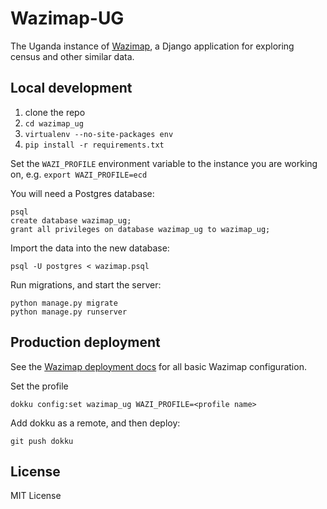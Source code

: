 Wazimap-UG
==========
The Uganda instance of [Wazimap](https://github.com/CodeForAfrica/Wazimap.Uganda), a Django application for exploring census and other similar data.

Local development
-----------------

1. clone the repo
2. ``cd wazimap_ug``
2. ``virtualenv --no-site-packages env``
3. ``pip install -r requirements.txt``

Set the `WAZI_PROFILE` environment variable to the instance you are working on, e.g.
`export WAZI_PROFILE=ecd`

You will need a Postgres database:

```
psql
create database wazimap_ug;
grant all privileges on database wazimap_ug to wazimap_ug;
```

Import the data into the new database:
```
psql -U postgres < wazimap.psql
```

Run migrations, and start the server:
```
python manage.py migrate
python manage.py runserver
```

Production deployment
---------------------

See the [Wazimap deployment docs](http://wazimap.readthedocs.org/en/latest/deploying.html) for all basic Wazimap configuration.

Set the profile
```
dokku config:set wazimap_ug WAZI_PROFILE=<profile name>
```

Add dokku as a remote, and then deploy:
```
git push dokku
```

License
-------

MIT License
